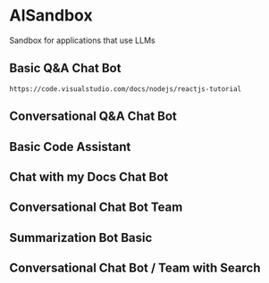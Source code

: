 # AISandbox
Sandbox for applications that use LLMs

## Basic Q&A Chat Bot
	https://code.visualstudio.com/docs/nodejs/reactjs-tutorial
	
## Conversational Q&A Chat Bot
## Basic Code Assistant 
## Chat with my Docs Chat Bot
## Conversational Chat Bot Team
## Summarization Bot Basic
## Conversational Chat Bot / Team with Search

